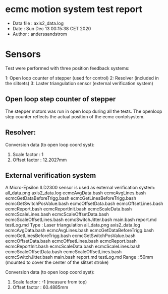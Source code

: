 # ecmc motion system test report

* Data file   : axis2_data.log
* Date        : Sun Dec 13 00:15:38 CET 2020
* Author      : anderssandstrom

# Sensors
Test were performed with three position feedback systems:

1: Open loop counter of stepper (used for control)
2: Resolver (included in the slitsets)
3: Laster triangulation sensor (external verification system)

## Open loop step counter of stepper
The stepper motors was run in open loop during all the tests. The openloop step counter
reflects the actual position of the ecmc contolsystem.

## Resolver:
Conversion data (to open loop coord syst):
1. Scale factor : 1
2. Offset factor : 12.2027mm

## External verification system
A Micro-Epsilon ILD2300 sensor is used as external verification system:
all_data.png axis2_data.log ecmcAvgData.bash ecmcAvgLines.bash ecmcGetDataBeforeTrigg.bash ecmcGetLinesBeforeTrigg.bash ecmcGetSwitchPosValue.bash ecmcOffsetData.bash ecmcOffsetLines.bash ecmcReport.bash ecmcReportInit.bash ecmcScaleData.bash ecmcScaleLines.bash ecmcScaleOffsetData.bash ecmcScaleOffsetLines.bash ecmcSwitchJitter.bash main.bash report.md testLog.md Type : Laser triangulation
all_data.png axis2_data.log ecmcAvgData.bash ecmcAvgLines.bash ecmcGetDataBeforeTrigg.bash ecmcGetLinesBeforeTrigg.bash ecmcGetSwitchPosValue.bash ecmcOffsetData.bash ecmcOffsetLines.bash ecmcReport.bash ecmcReportInit.bash ecmcScaleData.bash ecmcScaleLines.bash ecmcScaleOffsetData.bash ecmcScaleOffsetLines.bash ecmcSwitchJitter.bash main.bash report.md testLog.md Range : 50mm (mounted to cover the center of the slitset stroke)

Conversion data (to open loop coord syst):
1. Scale factor : -1 (measure from top)
2. Offset factor : 60.4885mm

